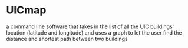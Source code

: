 # UICmap
a command line software that takes in the list of all the UIC buildings' location (latitude and longitude) and uses a graph to let the user find the distance and shortest path between two buildings
